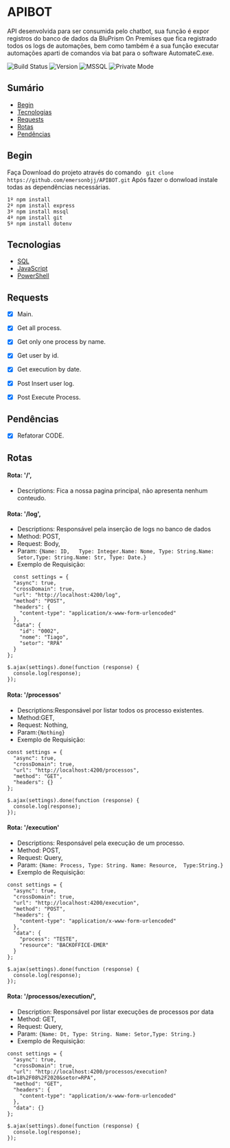 # APIBOT
API desenvolvida para ser consumida pelo chatbot,
sua função é expor registros do banco de dados da BluPrism On Premises que fica registrado todos os logs de automações, bem como também é a sua função executar automações aparti de comandos via bat para o software AutomateC.exe.

![Build Status](https://img.shields.io/badge/API-Est%C3%A1vel-green)
![Version](https://img.shields.io/badge/Vers%C3%A3o-2.0.0-yellow)
![MSSQL](https://img.shields.io/badge/MMSQL-2019-blue)
![Private Mode](https://img.shields.io/badge/Projeto-Private-red)

## Sumário

* [Begin](#Begin)
* [Tecnologias](#Tecnologias)
* [Requests](#Requests)
* [Rotas](#Rotas)
* [Pendências](#Pendências)


## Begin

Faça Download do projeto através do comando ` git clone https://github.com/emersonbjj/APIBOT.git`
Após fazer o donwload instale todas as dependências necessárias. 

```
1º npm install 
2º npm install express 
3º npm install mssql 
4º npm install git 
5º npm install dotenv
 ```

## Tecnologias 

* [SQL](https://docs.microsoft.com/pt-br/sql/sql-server/?view=sql-server-2017)
* [JavaScript](https://nodejs.org/pt-br/docs/)
* [PowerShell](https://docs.microsoft.com/en-us/powershell/)


## Requests
- [X] Main.
- [X] Get all process.
- [X] Get only one process by name.
- [X] Get user by id.
- [X] Get execution by date.
- [X] Post Insert user log.
- [X] Post Execute Process.


## Pendências
- [X] Refatorar CODE.

## Rotas

#### Rota: '/', 
- Descriptions: Fica a nossa pagina principal, não apresenta nenhum conteudo.

#### Rota: '/log', 
- Descriptions: Responsável pela inserção de logs no banco de dados 
- Method: POST,
- Request: Body,
- Param: 
`{Name: ID,   Type: Integer.Name: Nome, Type: String.Name: Setor,Type: String.Name: Str, Type: Date.}`
- Exemplo de Requisição: 
```
  const settings = {
  "async": true,
  "crossDomain": true,
  "url": "http://localhost:4200/log",
  "method": "POST",
  "headers": {
    "content-type": "application/x-www-form-urlencoded"
  },
  "data": {
    "id": "0002",
    "nome": "Tiago",
    "setor": "RPA"
  }
};

$.ajax(settings).done(function (response) {
  console.log(response);
});
```
#### Rota: '/processos'
- Descriptions:Responsável por listar todos os processo existentes.
- Method:GET,
- Request: Nothing,
- Param:`{Nothing}`
- Exemplo de Requisição:
```
const settings = {
  "async": true,
  "crossDomain": true,
  "url": "http://localhost:4200/processos",
  "method": "GET",
  "headers": {}
};

$.ajax(settings).done(function (response) {
  console.log(response);
});
```
#### Rota: '/execution'
- Descriptions: Responsável pela execução de um processo.
- Method: POST,
- Request: Query,
- Param: `{Name: Process, Type: String. Name: Resource,  Type:String.}`
- Exemplo de Requisição:
```
const settings = {
  "async": true,
  "crossDomain": true,
  "url": "http://localhost:4200/execution",
  "method": "POST",
  "headers": {
    "content-type": "application/x-www-form-urlencoded"
  },
  "data": {
    "process": "TESTE",
    "resource": "BACKOFFICE-EMER"
  }
};

$.ajax(settings).done(function (response) {
  console.log(response);
});
```
#### Rota: '/processos/execution/', 
- Description: Responsável por listar execuções de processos por data
- Method: GET,
- Request: Query,
- Param: `{Name: Dt, Type: String. Name: Setor,Type: String.}`
- Exemplo de Requisição:
```
const settings = {
  "async": true,
  "crossDomain": true,
  "url": "http://localhost:4200/processos/execution?dt=18%2F08%2F2020&setor=RPA",
  "method": "GET",
  "headers": {
    "content-type": "application/x-www-form-urlencoded"
  },
  "data": {}
};

$.ajax(settings).done(function (response) {
  console.log(response);
});
```

